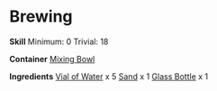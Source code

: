 <!-- TITLE: Bottle of Filtered Water -->
<!-- SUBTITLE: A glass bottle full of filtered water -->

# Brewing
**Skill**
Minimum: 0
Trivial: 18

**Container**
[Mixing Bowl](mixing-bowl)

**Ingredients**
[Vial of Water](vial-of-water) x 5
[Sand](sand) x 1
[Glass Bottle](glass-bottle) x 1